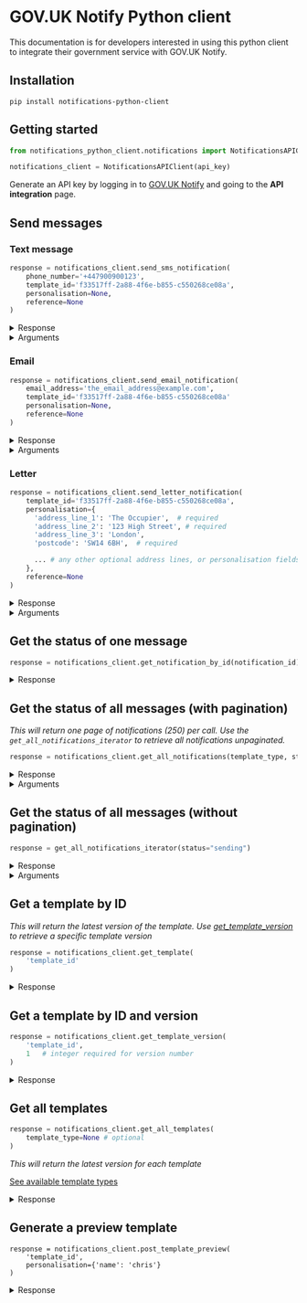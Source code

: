 # GOV.UK Notify Python client

This documentation is for developers interested in using this python client to integrate their government service with GOV.UK Notify.

## Installation

```shell
pip install notifications-python-client
```

## Getting started

```python
from notifications_python_client.notifications import NotificationsAPIClient

notifications_client = NotificationsAPIClient(api_key)
```

Generate an API key by logging in to
[GOV.UK Notify](https://www.notifications.service.gov.uk) and going to
the **API integration** page.

## Send messages

### Text message

```python
response = notifications_client.send_sms_notification(
    phone_number='+447900900123',
    template_id='f33517ff-2a88-4f6e-b855-c550268ce08a',
    personalisation=None,
    reference=None
)
```
<details>
<summary>
Response
</summary>

If the request is successful, `response` will be a `dict`:

```python
{
  "id": "740e5834-3a29-46b4-9a6f-16142fde533a",
  "reference": None,
  "content": {
    "body": "Some words",
    "from_number": "40604"
  },
  "uri": "https://api.notifications.service.gov.uk/v2/notifications/740e5834-3a29-46b4-9a6f-16142fde533a",
  "template": {
    "id": "f33517ff-2a88-4f6e-b855-c550268ce08a",
    "version": 1,
    "uri": "https://api.notifications.service.gov.uk/v2/template/ceb50d92-100d-4b8b-b559-14fa3b091cd"
  }
}
```

Otherwise the client will raise a `HTTPError`:
<table>
<thead>
<tr>
<th>`error.status_code`</th>
<th>`error.message`</th>
</tr>
</thead>
<tbody>
<tr>
<td>
<pre>429</pre>
</td>
<td>
<pre>
[{
    "error": "RateLimitError",
    "message": "Exceeded rate limit for key type TEAM of 10 requests per 10 seconds"
}]
</pre>
</td>
</tr>
<tr>
<td>
<pre>429</pre>
</td>
<td>
<pre>
[{
    "error": "TooManyRequestsError",
    "message": "Exceeded send limits (50) for today"
}]
</pre>
</td>
</tr>
<tr>
<td>
<pre>400</pre>
</td>
<td>
<pre>
[{
    "error": "BadRequestError",
    "message": "Can"t send to this recipient using a team-only API key"
]}
</pre>
</td>
</tr>
<tr>
<td>
<pre>400</pre>
</td>
<td>
<pre>
[{
    "error": "BadRequestError",
    "message": "Can"t send to this recipient when service is in trial mode
                - see https://www.notifications.service.gov.uk/trial-mode"
}]
</pre>
</td>
</tr>
</tbody>
</table>
</details>

<details>
<summary>
Arguments
</summary>

#### `phone_number`

The phone number of the recipient, only required for sms notifications.

#### `template_id`

Find by clicking **API info** for the template you want to send.

#### `reference`

An optional identifier you generate. The `reference` can be used as a unique reference for the notification. Because Notify does not require this reference to be unique you could also use this reference to identify a batch or group of notifications.

You can omit this argument if you do not require a reference for the notification.


#### `personalisation`

If a template has placeholders, you need to provide their values, for example:

```python
personalisation={
    'first_name': 'Amala',
    'reference_number': '300241',
}
```

</details>

### Email

```python
response = notifications_client.send_email_notification(
    email_address='the_email_address@example.com',
    template_id='f33517ff-2a88-4f6e-b855-c550268ce08a'
    personalisation=None,
    reference=None
)
```

<details>
<summary>
Response
</summary>

If the request is successful, `response` will be a `dict`:

```python
{
  "id": "740e5834-3a29-46b4-9a6f-16142fde533a",
  "reference": None,
  "content": {
    "subject": "Licence renewal",
    "body": "Dear Bill, your licence is due for renewal on 3 January 2016.",
    "from_email": "the_service@gov.uk"
  },
  "uri": "https://api.notifications.service.gov.uk/v2/notifications/740e5834-3a29-46b4-9a6f-16142fde533a",
  "template": {
    "id": "f33517ff-2a88-4f6e-b855-c550268ce08a",
    "version": 1,
    "uri": "https://api.notifications.service.gov.uk/v2/template/f33517ff-2a88-4f6e-b855-c550268ce08a"
  }
}
```

Otherwise the client will raise a `HTTPError`:
<table>
<thead>
<tr>
<th>`error.status_code`</th>
<th>`error.message`</th>
</tr>
</thead>
<tbody>
<tr>
<td>
<pre>429</pre>
</td>
<td>
<pre>
[{
    "error": "RateLimitError",
    "message": "Exceeded rate limit for key type TEAM of 10 requests per 10 seconds"
}]
</pre>
</td>
</tr>
<tr>
<td>
<pre>429</pre>
</td>
<td>
<pre>
[{
    "error": "TooManyRequestsError",
    "message": "Exceeded send limits (50) for today"
}]
</pre>
</td>
</tr>
<tr>
<td>
<pre>400</pre>
</td>
<td>
<pre>
[{
    "error": "BadRequestError",
    "message": "Can"t send to this recipient using a team-only API key"
]}
</pre>
</td>
</tr>
<tr>
<td>
<pre>400</pre>
</td>
<td>
<pre>
[{
    "error": "BadRequestError",
    "message": "Can"t send to this recipient when service is in trial mode
                - see https://www.notifications.service.gov.uk/trial-mode"
}]
</pre>
</td>
</tr>
</tbody>
</table>
</details>

<details>
<summary>Arguments</summary>

#### `email_address`
The email address of the recipient, only required for email notifications.

#### `template_id`

Find by clicking **API info** for the template you want to send.

#### `reference`

An optional identifier you generate. The `reference` can be used as a unique reference for the notification. Because Notify does not require this reference to be unique you could also use this reference to identify a batch or group of notifications.

You can omit this argument if you do not require a reference for the notification.

#### `personalisation`

If a template has placeholders, you need to provide their values, for example:

```python
personalisation={
    'first_name': 'Amala',
    'application_number': '300241',
}
```

</details>

### Letter

```python
response = notifications_client.send_letter_notification(
    template_id='f33517ff-2a88-4f6e-b855-c550268ce08a',
    personalisation={
      'address_line_1': 'The Occupier',  # required
      'address_line_2': '123 High Street', # required
      'address_line_3': 'London',
      'postcode': 'SW14 6BH',  # required

      ... # any other optional address lines, or personalisation fields found in your template
    },
    reference=None
)
```

<details>
<summary>
Response
</summary>

If the request is successful, `response` will be a `dict`:

```python
{
  "id": "740e5834-3a29-46b4-9a6f-16142fde533a",
  "reference": None,
  "content": {
    "subject": "Licence renewal",
    "body": "Dear Bill, your licence is due for renewal on 3 January 2016.",
  },
  "uri": "https://api.notifications.service.gov.uk/v2/notifications/740e5834-3a29-46b4-9a6f-16142fde533a",
  "template": {
    "id": "f33517ff-2a88-4f6e-b855-c550268ce08a",
    "version": 1,
    "uri": "https://api.notifications.service.gov.uk/v2/template/f33517ff-2a88-4f6e-b855-c550268ce08a"
  }
  "scheduled_for": None
}
```

Otherwise the client will raise a `HTTPError`:
<table>
<thead>
<tr>
<th>`error.status_code`</th>
<th>`error.message`</th>
</tr>
</thead>
<tbody>
<tr>
<td>
<pre>429</pre>
</td>
<td>
<pre>
[{
    "error": "RateLimitError",
    "message": "Exceeded rate limit for key type live of 10 requests per 20 seconds"
}]
</pre>
</td>
</tr>
<tr>
<td>
<pre>429</pre>
</td>
<td>
<pre>
[{
    "error": "TooManyRequestsError",
    "message": "Exceeded send limits (50) for today"
}]
</pre>
</td>
</tr>
<tr>
<td>
<pre>400</pre>
</td>
<td>
<pre>
[{
    "error": "BadRequestError",
    "message": "Cannot send letters with a team api key"
]}
</pre>
</td>
</tr>
<tr>
<td>
<pre>400</pre>
</td>
<td>
<pre>
[{
    "error": "BadRequestError",
    "message": "Cannot send letters when service is in trial mode"
}]
</pre>
</td>
</tr>
<tr>
<td>
<pre>400</pre>
</td>
<td>
<pre>
[{
    "error": "ValidationError",
    "message": "personalisation address_line_1 is a required property"
}]
</pre>
</td>
</tr>
</tbody>
</table>
</details>

<details>
<summary>Arguments</summary>


#### `template_id`

Find by clicking **API info** for the template you want to send.

#### `reference`

An optional identifier you generate. The `reference` can be used as a unique reference for the notification. Because Notify does not require this reference to be unique you could also use this reference to identify a batch or group of notifications.

You can omit this argument if you do not require a reference for the notification.

#### `personalisation`

The letter must contain:

- mandatory address fields
- optional address fields if applicable
- fields from template

```python
personalisation={
    'address_line_1': 'The Occupier', 		# mandatory address field
    'address_line_2': 'Flat 2', 		# mandatory address field
    'address_line_3': '123 High Street', 	# optional address field
    'address_line_4': 'Richmond upon Thames', 	# optional address field
    'address_line_5': 'London', 		# optional address field
    'address_line_6': 'Middlesex', 		# optional address field
    'postcode': 'SW14 6BH', 			# mandatory address field
    'application_id': '1234', 			# field from template
    'application_date': '2017-01-01', 		# field from template
}
```

</details>


## Get the status of one message

```python
response = notifications_client.get_notification_by_id(notification_id)
```

<details>
<summary>
Response
</summary>

If the request is successful, `response` will be a `dict`:

```python
{
  "id": "notify_id", # required
  "reference": "client reference", # optional
  "email_address": "email address",  # required for emails
  "phone_number": "phone number",  # required for sms
  "line_1": "full name of a person or company", # required for letter
  "line_2": "123 The Street", # required for letter
  "line_3": "Some Area", # optional
  "line_4": "Some Town", # optional
  "line_5": "Some county", # optional
  "line_6": "Something else", # optional
  "postcode": "postcode", # required for letter
  "type": "sms|letter|email", # required
  "status": "current status", # required
  "template": {
    "version": 1 # template version num # required
    "id": 1 # template id # required
    "uri": "/v2/template/{id}/{version}", # required
  },
  "body": "Body of the notification",
  "subject": "Subject of an email notification or None if an sms message"
	"created_at": "created at", # required
	"sent_at": " sent to provider at", # optional
	"completed_at:" "date the notification is delivered or failed" # optional
}
```

Otherwise the client will raise a `HTTPError`:
<table>
<thead>
<tr>
<th>`error.status_code`</th>
<th>`error.message`</th>
</tr>
</thead>
<tbody>
<tr>
<td>
<pre>404</pre>
</td>
<td>
<pre>
[{
    "error": "NoResultFound",
    "message": "No result found"
}]
</pre>
</td>
</tr>
<tr>
<td>
<pre>400</pre>
</td>
<td>
<pre>
[{
    "error": "ValidationError",
    "message": "id is not a valid UUID"
}]
</pre>
</td>
</tr>
</tbody>
</table>
</details>

## Get the status of all messages (with pagination)

_This will return one page of notifications (250) per call. Use the `get_all_notifications_iterator` to retrieve all notifications unpaginated._

```python
response = notifications_client.get_all_notifications(template_type, status, reference, older_than)
```
<details>
<summary>
Response
</summary>

If the request is successful, `response` will be a `dict`:

```python
{"notifications":
  [
    {
      "id": "notify_id", # required
      "reference": "client reference", # optional
      "email_address": "email address",  # required for emails
      "phone_number": "phone number",  # required for sms
      "line_1": "full name of a person or company", # required for letter
      "line_2": "123 The Street", # required for letter
      "line_3": "Some Area", # optional
      "line_4": "Some Town", # optional
      "line_5": "Some county", # optional
      "line_6": "Something else", # optional
      "postcode": "postcode", # required for letter
      "type": "sms | letter | email", # required
      "status": sending | delivered | permanent-failure | temporary-failure | technical-failure # required
      "template": {
        "version": 1 # template version num # required
        "id": 1 # template id # required
        "uri": "/v2/template/{id}/{version}", # required
      },
      "body": "Body of the notification",
      "subject": "Subject of an email notification or None if an sms message"
      "created_at": "created at", # required
      "sent_at": " sent to provider at", # optional
      "completed_at:" "date the notification is delivered or failed" # optional
    },
    …
  ],
  "links": {
    "current": "/notifications?template_type=sms&status=delivered",
    "next": "/notifications?other_than=last_id_in_list&template_type=sms&status=delivered"
  }
}
```

Otherwise the client will raise a `HTTPError`:
<table>
<thead>
<tr>
<th>`error.status_code`</th>
<th>`error.message`</th>
</tr>
</thead>
<tbody>
<tr>
<td>
<pre>400</pre>
</td>
<td>
<pre>
[{
    'error': 'ValidationError',
    'message': 'bad status is not one of [created, sending, delivered, pending, failed, technical-failure, temporary-failure, permanent-failure]'
}]
</pre>
</td>
</tr>
<tr>
<td>
<pre>400</pre>
</td>
<td>
<pre>
[{
    "error": "ValidationError",
    "message": "Apple is not one of [sms, email, letter]"
}]
</pre>
</td>
</tr>
</tbody>
</table>
</details>

<details>
<summary>Arguments</summary>

### `template_type`

You can filter by:

* `email`
* `sms`
* `letter`

You can omit this argument to ignore this filter.

### `status`

#### email

You can filter by:

* `sending` - the message is queued to be sent by the provider.
* `delivered` - the message was successfully delivered.
* `failed` - this will return all failure statuses `permanent-failure`, `temporary-failure` and `technical-failure`.
* `permanent-failure` - the provider was unable to deliver message, email does not exist; remove this recipient from your list.
* `temporary-failure` - the provider was unable to deliver message, email box was full; you can try to send the message again.
* `technical-failure` - Notify had a technical failure; you can try to send the message again.

You can omit this argument to ignore this filter.

#### text message

You can filter by:

* `sending` - the message is queued to be sent by the provider.
* `delivered` - the message was successfully delivered.
* `failed` - this will return all failure statuses `permanent-failure`, `temporary-failure` and `technical-failure`.
* `permanent-failure` - the provider was unable to deliver message, phone number does not exist; remove this recipient from your list.
* `temporary-failure` - the provider was unable to deliver message, the phone was turned off; you can try to send the message again.
* `technical-failure` - Notify had a technical failure; you can try to send the message again.

You can omit this argument to ignore this filter.

#### letter

You can filter by:

* `created` - the message has been created
* `sending` - the message is queued to be sent by the provider.
* `failed` - this will return all failure statuses `permanent-failure`, `temporary-failure` and `technical-failure`.
* `technical-failure` - Notify had a technical failure; you can try to send the message again.

You can omit this argument to ignore this filter.

### `reference`

This is the `reference` you gave at the time of sending the notification. The `reference` can be a unique identifier for the notification or an identifier for a batch of notifications.

You can omit this argument to ignore the filter.

### `olderThanId`

You can get the notifications older than a given Notification.notificationId.

You can omit this argument to ignore the filter.

</details>

## Get the status of all messages (without pagination)

```python
response = get_all_notifications_iterator(status="sending")
```
<details>
<summary>
Response
</summary>

If the request is successful, `response` will be a `<generator object>` that will yield all messages:

```python
<generator object NotificationsAPIClient.get_all_notifications_iterator at 0x1026c7410>
```

Otherwise the client will raise a `HTTPError`:
<table>
<thead>
<tr>
<th>`error.status_code`</th>
<th>`error.message`</th>
</tr>
</thead>
<tbody>
<tr>
<td>
<pre>400</pre>
</td>
<td>
<pre>
[{
    'error': 'ValidationError',
    'message': 'bad status is not one of [created, sending, delivered, pending, failed, technical-failure, temporary-failure, permanent-failure]'
}]
</pre>
</td>
</tr>
<tr>
<td>
<pre>400</pre>
</td>
<td>
<pre>
[{
    "error": "ValidationError",
    "message": "Apple is not one of [sms, email, letter]"
}]
</pre>
</td>
</tr>
</tbody>
</table>
</details>

<details>
<summary>Arguments</summary>

### `template_type`

You can filter by:

* `email`
* `sms`
* `letter`

You can omit this argument to ignore this filter.

### `status`

#### email

You can filter by:

* `sending` - the message is queued to be sent by the provider.
* `delivered` - the message was successfully delivered.
* `failed` - this will return all failure statuses `permanent-failure`, `temporary-failure` and `technical-failure`.
* `permanent-failure` - the provider was unable to deliver message, email does not exist; remove this recipient from your list.
* `temporary-failure` - the provider was unable to deliver message, email box was full; you can try to send the message again.
* `technical-failure` - Notify had a technical failure; you can try to send the message again.

You can omit this argument to ignore this filter.

#### text message

You can filter by:

* `sending` - the message is queued to be sent by the provider.
* `delivered` - the message was successfully delivered.
* `failed` - this will return all failure statuses `permanent-failure`, `temporary-failure` and `technical-failure`.
* `permanent-failure` - the provider was unable to deliver message, phone number does not exist; remove this recipient from your list.
* `temporary-failure` - the provider was unable to deliver message, the phone was turned off; you can try to send the message again.
* `technical-failure` - Notify had a technical failure; you can try to send the message again.

You can omit this argument to ignore this filter.

##### letter

You can filter by:

* `created` - the message has been created
* `sending` - the message is queued to be sent by the provider.
* `failed` - this will return all failure statuses `permanent-failure`, `temporary-failure` and `technical-failure`.
* `technical-failure` - Notify had a technical failure; you can try to send the message again.

You can omit this argument to ignore this filter.

### `reference`

This is the `reference` you gave at the time of sending the notification. The `reference` can be a unique identifier for the notification or an identifier for a batch of notifications.

</details>

## Get a template by ID

_This will return the latest version of the template. Use [get_template_version](#get-a-template-by-id-and-version) to retrieve a specific template version_

```python
response = notifications_client.get_template(
    'template_id'
)
```

<details>
<summary>
Response
</summary>

If the request is successful, `response` will be a `dict`:

```python
{
    "id": "template_id", # required
    "type": "sms" | "email" | "letter", # required
    "created_at": "created at", # required
    "updated_at": "updated at", # required
    "version": "version", # integer required
    "created_by": "someone@example.com", # email required
    "body": "Body of the notification", # required
    "subject": "Subject of an email or letter notification or None if an sms message"
}
```

Otherwise the client will raise a `HTTPError`:
<table>
<thead>
<tr>
<th>`error.status_code`</th>
<th>`error.message`</th>
</tr>
</thead>
<tbody>
<tr>
<td>
<pre>404</pre>
</td>
<td>
<pre>
[{
    "error": "NoResultFound",
    "message": "No result found"
]}
</pre>
</td>
</tr>
</tbody>
</table>
</details>

## Get a template by ID and version

```python
response = notifications_client.get_template_version(
    'template_id',
    1   # integer required for version number
)
```

<details>
<summary>
Response
</summary>

If the request is successful, `response` will be a `dict`:

```python
{
    "id": "template_id", # required
    "type": "sms" | "email" | "letter", # required
    "created_at": "created at", # required
    "updated_at": "updated at", # required
    "version": "version", # integer required
    "created_by": "someone@example.com", # email required
    "body": "Body of the notification", # required
    "subject": "Subject of an email or letter notification, or None if an sms message"
}
```

Otherwise the client will raise a `HTTPError`:
<table>
<thead>
<tr>
<th>`error.status_code`</th>
<th>`error.message`</th>
</tr>
</thead>
<tbody>
<tr>
<td>
<pre>404</pre>
</td>
<td>
<pre>
[{
    "error": "NoResultFound",
    "message": "No result found"
]}
</pre>
</td>
</tr>
</tbody>
</table>
</details>

## Get all templates

```python
response = notifications_client.get_all_templates(
    template_type=None # optional
)
```
_This will return the latest version for each template_

[See available template types](#template_type)

<details>
<summary>
Response
</summary>

If the request is successful, `response` will be a `dict`:

```python
{
    "templates" : [
        {
            "id": "template_id", # required
            "type": "sms" | "email" | "letter", # required
            "created_at": "created at", # required
            "updated_at": "updated at", # required
            "version": "version", # integer required
            "created_by": "someone@example.com", # email required
            "body": "Body of the notification", # required
            "subject": "Subject of an email or letter notification, or None if an sms message"
        },
        {
            ... another template
        }
    ]
}
```

If no templates exist for a template type or there no templates for a service, the `response` will be a `dict` with an empty `templates` list element:

```python
{
    "templates" : []
}
```

</details>

## Generate a preview template

```
response = notifications_client.post_template_preview(
    'template_id',
    personalisation={'name': 'chris'}
)
```

<details>
<summary>
Response
</summary>

If the request is successful, `response` will be a `dict`:

```python
{
    "id": "notify_id", # required
    "type": "sms" | "email" | "letter", # required
    "version": "version", # integer required
    "body": "Body of the notification", # required
    "subject": "Subject of an email or letter notification, or None if an sms message"
}
```

Otherwise the client will raise a `HTTPError`:
<table>
<thead>
<tr>
<th>`error.status_code`</th>
<th>`error.message`</th>
</tr>
</thead>
<tbody>
<tr>
<td>
<pre>400</pre>
</td>
<td>
<pre>
[{
    "error": "BadRequestError",
    "message": "Missing personalisation: [name]"
]}
</pre>
</td>
</tr>
<tr>
<td>
<pre>404</pre>
</td>
<td>
<pre>
[{
    "error": "NoResultFound",
    "message": "No result found"
]}
</pre>
</td>
</tr>
</tbody>
</table>
</details>
